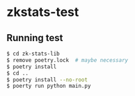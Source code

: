 # zkstats-test

## Running test
```bash
$ cd zk-stats-lib
$ remove poetry.lock  # maybe necessary
$ poetry install
$ cd ..
$ poetry install --no-root
$ poerty run python main.py
```
